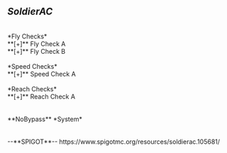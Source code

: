 __***SoldierAC***__
---
<br>
*Fly Checks*<br>
**[+]** Fly Check A<br>
**[+]** Fly Check B
<br><br>
*Speed Checks*<br>
**[+]** Speed Check A
<br><br>
*Reach Checks*<br>
**[+]** Reach Check A
<br><br><br>
**NoBypass** *System*
<br><br><br>
--**SPIGOT**--
https://www.spigotmc.org/resources/soldierac.105681/
